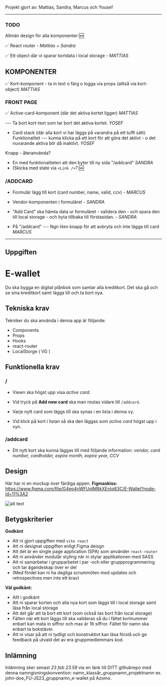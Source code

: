 Projekt gjort av: Mattias, Sandra, Marcus och Yousef


---


### TODO

Allmän design för alla komponenter 🆕

✅ React router - _Mattias + Sandra_

✅ Ett object där vi sparar kortdata i local storage - _MATTIAS_

## KOMPONENTER

✅ Kort-komponent - ta in text o färg o logga via props (alltså via kort-object) _MATTIAS_

### FRONT PAGE

✅ Active-card-komponent (där det aktiva kortet ligger) _MATTIAS_

--- Ta bort kort-text som tar bort det aktiva kortet. _YOSEF_

- Card stack (där alla kort vi har läggs på varandra på ett tufft sätt)
  Funktionalitet --- kunna klicka på ett kort för att göra det aktivt - o det nuvarande aktiva blir då inaktivt. _YOSEF_

Knapp - återanvända?

- En med funktionaliteten att den byter till ny sida "/addcard" _SANDRA_
- (Skicka med state via `<Link />`? 🆕

### /ADDCARD

- Formulär lägg till kort (card number, name, valid, ccv) - _MARCUS_
- Vendor-komponenten i formuläret - _SANDRA_

- "Add Card" ska hämta data ur formuläret - validera den - och spara den till local storage - och byta tillbaka till förstasidan. - _SANDRA_

- På "/addcard" --- Ngn liten knapp för att avbryta och inte lägga till card _MARCUS_

---

## Uppgiften

# E-wallet

Du ska bygga en digital plånbok som samlar alla kreditkort. Det ska gå och se sina kreditkort samt lägga till och ta bort nya.

## Tekniska krav

Tekniker du ska använda i denna app är följande:

- Components
- Props
- Hooks
- react-router
- LocalStorge ( VG )

## Funktionella krav

### /

- Viewn ska högst upp visa _active card_.

- Vid tryck på **Add new card** ska man routas vidare till `/addcard`.

- Varje nytt card som läggs till ska synas i en lista i denna vy.

- Vid klick på kort i listan så ska den läggas som _active card_ högst upp i vyn.

### /addcard

- Ett nytt kort ska kunna läggas till med följande information: _vendor, card number, cardholder, expire month, expire year, CCV_

## Design

Här har ni en mockup över färdiga appen.
**Figmaskiss:** https://www.figma.com/file/G4ep4nWFUplM8kXEntq83C/E-Wallet?node-id=11%3A2

![alt text](components-e-wallet.png)

## Betygskriterier

**Godkänt**

- Att ni gjort uppgiften med `vite react`
- Att ni designat uppgiften enligt Figma deisgn
- Att det är en single page application (SPA) som använder `react-router`
- Att ni använder modulär styling när ni stylar applikationen med SASS
- Att ni samarbetar i grupparbetet i par -och eller gruppprogrammering och tar ägandeskap över er del
- (Med fördel kan ni ha dagliga scrummöten med updates och retrospectives men inte ett krav)

**Väl godkänt:**

- Allt i godkänt
- Att ni sparar korten och alla nya kort som läggs till i local storage samt läsa från local storage
- Att det går att ta bort ett kort (som också tas bort från local storage)
- Fälten när ett kort läggs till ska valideras så du i fältet kortnummer enbart kan mata in siffror och max är 16 siffror. Fältet för namn ska enbart ta bokstäver.
- Att ni visar på att ni tydligt och konstruktivt kan läsa förstå och ge feedback på utvald del av era gruppmedlemmars kod.

## Inlämning

Inlämning sker senast _23 feb 23.59_ via en länk till DITT githubrepo med denna namngivningskonvention: namn_klassår_gruppnamn_projektnamn ex. john-doe_FU-JS23_gruppnamn_e-wallet på Azomo.

